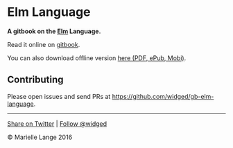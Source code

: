   
# Elm Language

__A gitbook on the [Elm](http://elm-lang.org/) Language.__

Read it online on [gitbook](https://widged.gitbooks.io/gb-elm-language/content/).

You can also download offline version [here (PDF, ePub, Mobi)](https://www.gitbook.com/book/widged/gb-elm-language/details).

## Contributing

Please open issues and send PRs at <https://github.com/widged/gb-elm-language>.

---

[Share on Twitter](https://twitter.com/intent/tweet?&text=Elm%20Tutorial&url=http%3A%2F%2Fwww.elm-tutorial.org&via=widged) | [Follow @widged](https://twitter.com/intent/user?screen_name=widged)

© Marielle Lange 2016
